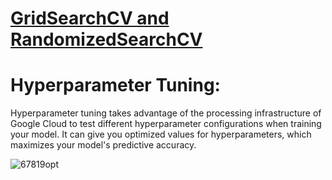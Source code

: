 # [GridSearchCV and RandomizedSearchCV](https://www.youtube.com/watch?v=aijB8qbEOQ4)
# Hyperparameter Tuning:
Hyperparameter tuning takes advantage of the processing infrastructure of Google Cloud to test different hyperparameter configurations when training your model. 
It can give you optimized values for hyperparameters, which maximizes your model's predictive accuracy.

![67819opt](https://github.com/IshaanAdarsh/TIL/assets/100434702/5ade7a2b-6291-4ae2-b74a-a8c4d1bec04f)


